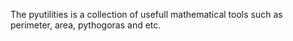 The pyutilities is a collection of usefull mathematical tools such as perimeter, area, pythogoras and etc.
